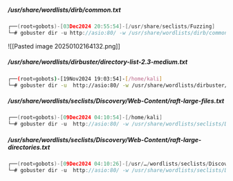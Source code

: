 ##### /usr/share/wordlists/dirb/common.txt 
```go
┌──(root💀gobots)-[03Dec2024 20:55:54]-[/usr/share/seclists/Fuzzing]
└─# gobuster dir -u http://asio:80/ -w /usr/share/wordlists/dirb/common.txt                                             
```
![[Pasted image 20250102164132.png]]
##### /usr/share/wordlists/dirbuster/directory-list-2.3-medium.txt
```bash
┌──(root💀gobots)-[19Nov2024 19:03:54]-[/home/kali]
└─# gobuster dir -u  http://asio:80/ -w /usr/share/wordlists/dirbuster/directory-list-2.3-medium.txt
```
##### /usr/share/wordlists/seclists/Discovery/Web-Content/raft-large-files.txt   
```go
┌──(root💀gobots)-[09Dec2024 04:10:54]-[/home/kali]                                                                              
└─# gobuster dir -u  http://asio:80/ -w /usr/share/wordlists/seclists/Discovery/Web-Content/raft-large-files.txt                             
```
##### /usr/share/wordlists/seclists/Discovery/Web-Content/raft-large-directories.txt
```go
┌──(root💀gobots)-[09Dec2024 04:10:26]-[/usr/…/wordlists/seclists/Discovery/Web-Content]
└─# gobuster dir -u  http://asio:80/ -w /usr/share/wordlists/seclists/Discovery/Web-Content/raft-large-directories.txt
```
